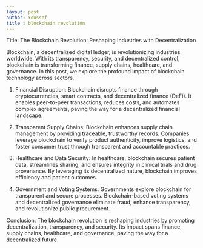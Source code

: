 ```yaml
---
layout: post
author: Youssef
title : blockchain revolution
---
```


Title: The Blockchain Revolution: Reshaping Industries with Decentralization

Blockchain, a decentralized digital ledger, is revolutionizing industries worldwide. With its transparency, security, and decentralized control, blockchain is transforming finance, supply chains, healthcare, and governance. In this post, we explore the profound impact of blockchain technology across sectors.

1. Financial Disruption:
Blockchain disrupts finance through cryptocurrencies, smart contracts, and decentralized finance (DeFi). It enables peer-to-peer transactions, reduces costs, and automates complex agreements, paving the way for a decentralized financial landscape.

2. Transparent Supply Chains:
Blockchain enhances supply chain management by providing traceable, trustworthy records. Companies leverage blockchain to verify product authenticity, improve logistics, and foster consumer trust through transparent and accountable practices.

3. Healthcare and Data Security:
In healthcare, blockchain secures patient data, streamlines sharing, and ensures integrity in clinical trials and drug provenance. By leveraging its decentralized nature, blockchain improves efficiency and patient outcomes.

4. Government and Voting Systems:
Governments explore blockchain for transparent and secure processes. Blockchain-based voting systems and decentralized governance eliminate fraud, enhance transparency, and revolutionize public procurement.

Conclusion:
The blockchain revolution is reshaping industries by promoting decentralization, transparency, and security. Its impact spans finance, supply chains, healthcare, and governance, paving the way for a decentralized future.
